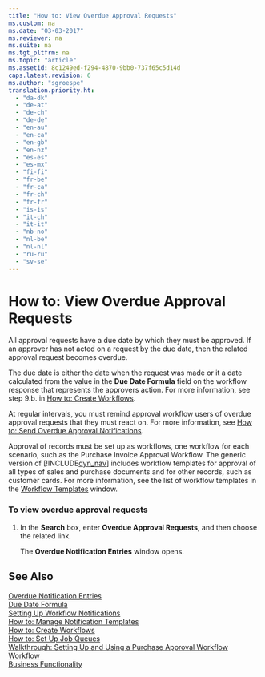 ```yaml
---
title: "How to: View Overdue Approval Requests"
ms.custom: na
ms.date: "03-03-2017"
ms.reviewer: na
ms.suite: na
ms.tgt_pltfrm: na
ms.topic: "article"
ms.assetid: 8c1249ed-f294-4870-9bb0-737f65c5d14d
caps.latest.revision: 6
ms.author: "sgroespe"
translation.priority.ht: 
  - "da-dk"
  - "de-at"
  - "de-ch"
  - "de-de"
  - "en-au"
  - "en-ca"
  - "en-gb"
  - "en-nz"
  - "es-es"
  - "es-mx"
  - "fi-fi"
  - "fr-be"
  - "fr-ca"
  - "fr-ch"
  - "fr-fr"
  - "is-is"
  - "it-ch"
  - "it-it"
  - "nb-no"
  - "nl-be"
  - "nl-nl"
  - "ru-ru"
  - "sv-se"
---
```

# How to: View Overdue Approval Requests
All approval requests have a due date by which they must be approved. If an approver has not acted on a request by the due date, then the related approval request becomes overdue.  
  
 The due date is either the date when the request was made or it a date calculated from the value in the **Due Date Formula** field on the workflow response that represents the approvers action. For more information, see step 9.b. in [How to: Create Workflows](../../BusinessFunctionality/Workflow/how-to-create-workflows.md).  
  
 At regular intervals, you must remind approval workflow users of overdue approval requests that they must react on. For more information, see [How to: Send Overdue Approval Notifications](../../BusinessFunctionality/Workflow/how-to-send-overdue-approval-notifications.md).  
  
 Approval of records must be set up as workflows, one workflow for each scenario, such as the Purchase Invoice Approval Workflow. The generic version of [!INCLUDE[dyn_nav](../../ApplicationDesign/includes/dyn_nav_md.md)] includes workflow templates for approval of all types of sales and purchase documents and for other records, such as customer cards. For more information, see the list of workflow templates in the [Workflow Templates](../Topic/\($%20N_1505%20Workflow%20Templates%20$\).md) window.  
  
### To view overdue approval requests  
  
1.  In the **Search** box, enter **Overdue Approval Requests**, and then choose the related link.  
  
     The **Overdue Notification Entries** window opens.  
  
## See Also  
 [Overdue Notification Entries](../Topic/\($%20N_666%20Overdue%20Notification%20Entries%20$\).md)   
 [Due Date Formula](../Topic/\($%20T_1523_15%20Due%20Date%20Formula%20$\).md)   
 [Setting Up Workflow Notifications](../../BusinessFunctionality/Workflow/setting-up-workflow-notifications.md)   
 [How to: Manage Notification Templates](../../BusinessFunctionality/Workflow/how-to-manage-notification-templates.md)   
 [How to: Create Workflows](../../BusinessFunctionality/Workflow/how-to-create-workflows.md)   
 [How to: Set Up Job Queues](../../SetupAndAdministration/how-to-set-up-job-queues.md)   
 [Walkthrough: Setting Up and Using a Purchase Approval Workflow](../../BusinessFunctionality/Workflow/walkthrough-setting-up-and-using-a-purchase-approval-workflow.md)   
 [Workflow](../../BusinessFunctionality/Workflow/workflow.md)   
 [Business Functionality](../Topic/Business%20Functionality.md)
